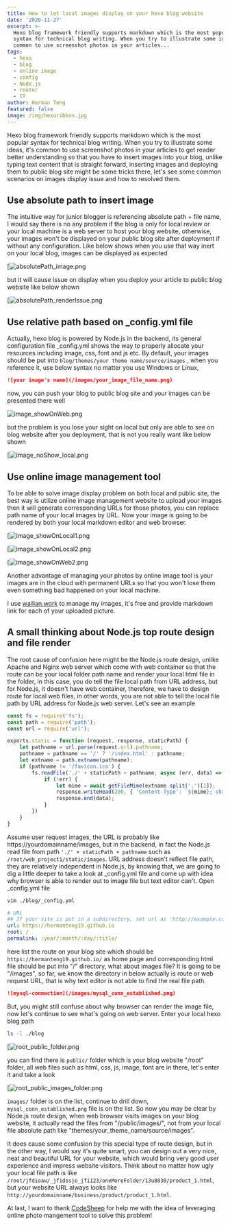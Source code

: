 ```yaml
---
title: How to let local images display on your hexo blog website
date: '2020-11-27'
excerpt: >-
  Hexo blog framework friendly supports markdown which is the most popular
  syntax for technical blog writing. When you try to illustrate some ideas, it's
  common to use screenshot photos in your articles...
tags:
  - hexo
  - blog
  - online image
  - config
  - Node.js
  - router
  - IT
author: Herman Teng
featured: false
image: /img/hexoribbon.jpg
---
```


Hexo blog framework friendly supports markdown which is the most popular syntax for technical blog writing. When you try to illustrate some ideas, it's common to use screenshot photos in your articles to get reader better understanding so that you have to insert images into your blog, unlike typing text content that is straight forward, inserting images and deploying them to public blog site might be some tricks there, let's see some common scenarios on images display issue and how to resolved them.

## Use absolute path to insert image

The intuitive way for junior blogger is referencing absolute path + file name, I would say there is no any problem if the blog is only for local review or your local machine is a web server to host your blog website, otherwise, your images won't be displayed on your public blog site after deployment if without any configuration. Like below shows when you use that way inert on your local blog, images can be displayed as expected



[![absolutePath_image.png](/img/screenshots/absolutePath_image.png)

but it will cause issue on display when you deploy your article to public blog website like below shown

[![absolutePath_renderIssue.png](/img/screenshots/absolutePath_renderIssue.png)

## Use relative path based on _config.yml file 

Actually, hexo blog is powered by Node.js in the backend, its general configuration file _config.yml shows the way to properly allocate your resources including image, css, font and js etc. By default, your images should be put into `blog/themes/your theme name/source/images` , when you reference it, use below syntax no matter you use Windows or Linux,

```markdown
![your image's name](/images/your_image_file_name.png)
```

now, you can push your blog to public blog site and your images can be presented there well

![image_showOnWeb.png](/img/screenshots/image_showOnWeb.png)

but the problem is you lose your sight on local but only are able to see on blog website after you deployment, that is not you really want like below shown

[![image_noShow_local.png](/img/screenshots/image_noShow_local.png)

## Use online image management tool 

To be able to solve image display problem on both local and public site, the best way is utilize online image management website to upload your images then it will generate corresponding URLs for those photos, you can replace path name of your local images by URL. Now your image is going to be rendered by both your local markdown editor and web browser.

[![image_showOnLocal1.png](/img/screenshots/image_showOnLocal1.png)

[![image_showOnLocal2.png](/img/screenshots/image_showOnLocal2.png)

[![image_showOnWeb2.png](/img/screenshots/image_showOnWeb2.png)

Another advantage of managing your photos by online image tool is your images are in the cloud with permanent URLs so that you won't lose them even something bad happened on your local machine.

I use [wailian.work](https://www.wailian.work/) to manage my images, it's free and provide markdown link for each of your uploaded picture.

## A small thinking about Node.js top route design and file render  

The root cause of confusion here might be the Node.js route design, unlike Apache and Nginx web server which come with web container so that the route can be your local folder path name and render your local html file in the folder, in this case, you do tell the file local path from URL address, but for Node.js, it doesn't have web container, therefore, we have to design route for local web files, in other words, you are not able to tell the local file path by URL address for Node.js web server. Let's see an example

```javascript
const fs = require('fs');
const path = require('path');
const url = require('url');

exports.static = function (request, response, staticPath) {
    let pathname = url.parse(request.url).pathname;
    pathname = pathname == '/' ? '/index.html' : pathname;
    let extname = path.extname(pathname);
    if (pathname != '/favicon.ico') {
        fs.readFile('./' + staticPath + pathname, async (err, data) => { 
            if (!err) {
                let mime = await getFileMime(extname.split('.')[1]);
                response.writeHead(200, { 'Content-Type': `${mime}; charset="utf-8"` });
                response.end(data);
            }
        })
    }
}
```

Assume user request images, the URL is probably like https://yourdomainname/images, but in the backend, in fact the Node.js read file from path `'./' + staticPath + pathname` such as `/root/web_project1/static/images`. URL address doesn't reflect file path, they are relatively independent in Node.js, by knowing that, we are going to dig a little deeper to take a look at _config.yml file and come up with idea why browser is able to render out to image file but text editor can't. Open _config.yml file 

```bash
vim ./blog/_config.yml
```

```yaml
# URL
## If your site is put in a subdirectory, set url as 'http://example.com/child' and root as '/child'
url: https://hermanteng19.github.io
root: /
permalink: :year/:month/:day/:title/
```

here list the route on your blog site which should be `https://hermanteng19.github.io/` as home page and corresponding html file should be put into "/" directory, what about images file? It is going to be "/images", so far, we know the directory in below actually is route or web request URL, that is why text editor is not able to find the real file path.

```markdown
![mysql-connection](/images/mysql_conn_established.png)
```

But, you might still confuse about why browser can render the image file, now let's continue to see what's going on web server. Enter your local hexo blog path

```bash
ls -l ./blog
```

[![root_public_folder.png](/img/screenshots/root_public_folder.png)

you can find there is `public/` folder which is your blog website "/root" folder, all web files such as html, css, js, image, font are in there, let's enter it and take a look

[![root_public_images_folder.png](/img/screenshots/root_public_images_folder.png)

`images/` folder is on the list, continue to drill down, `mysql_conn_established.png` file is on the list. So now you may be clear by Node.js route design, when web browser visits images on your blog website, it actually read the files from "/public/images/", not from your local file absolute path like "themes/your_theme_name/source/images".

It does cause some confusion by this special type of route design, but in the other way, I would say it's quite smart, you can design out a very nice, neat and beautiful URL for your website, which would bring very good user experience and impress website visitors. Think about no matter how ugly your local file path is like `/root/jfdioaw/_jfidosjo_jfi123/oneMoreFolder/13u8030/product_1.html`, but your website URL always looks like `http://yourdomainname/business/product/product_1.html`.

At last, I want to thank [CodeSheep](https://www.codesheep.cn/) for help me with the idea of leveraging online photo mangement tool to solve this problem!








